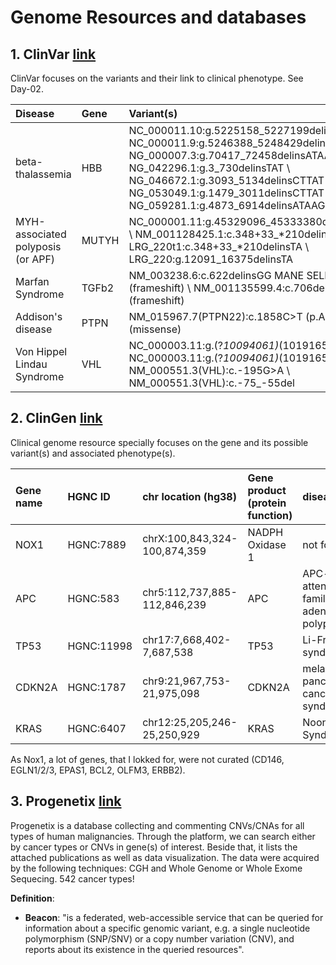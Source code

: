 # Genome Resources and databases

## 1. ClinVar [link](https://www.ncbi.nlm.nih.gov/clinvar/)
ClinVar focuses on the variants and their link to clinical phenotype. See Day-02. 

Disease | Gene | Variant(s) 
:-------|:-----|:----------
beta-thalassemia | HBB | NC_000011.10:g.5225158_5227199delinsCTTAT		\ NC_000011.9:g.5246388_5248429delinsCTTAT		\ NG_000007.3:g.70417_72458delinsATAAG \ NG_042296.1:g.3_730delinsTAT		\ NG_046672.1:g.3093_5134delinsCTTAT		\ NG_053049.1:g.1479_3011delinsCTTAT		\ NG_059281.1:g.4873_6914delinsATAAG |
MYH-associated polyposis (or APF) | MUTYH | NC_000001.11:g.45329096_45333380del4285insTA		\ NM_001128425.1:c.348+33_*210delinsTA		\ LRG_220t1:c.348+33_*210delinsTA		\ LRG_220:g.12091_16375delinsTA | 
Marfan Syndrome | TGFb2 | NM_003238.6:c.622delinsGG MANE SELECT (frameshift) \ NM_001135599.4:c.706delinsGG (frameshift) |
Addison's disease | PTPN | NM_015967.7(PTPN22):c.1858C>T (p.Arg620Trp) (missense) | 
Von Hippel Lindau Syndrome | VHL | NC_000003.11:g.(?_10094061)_(10191659_?)del \ NC_000003.11:g.(?_10094061)_(10191659_?)dup \ NM_000551.3(VHL):c.-195G>A \ NM_000551.3(VHL):c.-75_-55del| 



## 2. ClinGen [link](https://clinicalgenome.org)
Clinical genome resource specially focuses on the gene and its possible variant(s) and associated phenotype(s). 

 Gene name | HGNC ID | chr location (hg38) | Gene product (protein function) |  disease | Calculated classification
:----------|:--------|:--------------------|:--------------------------------|:---------|:--------------------------
NOX1 | HGNC:7889 | chrX:100,843,324-100,874,359 | NADPH Oxidase 1 | not found | not found
APC | HGNC:583 | chr5:112,737,885-112,846,239 | APC | APC-related attenuated familial adenomatous polyposis  | Definitive 
TP53 | HGNC:11998 | chr17:7,668,402-7,687,538 | TP53 | Li-Fraumeni syndrome 1 | Definitive
CDKN2A | HGNC:1787 | chr9:21,967,753-21,975,098 | CDKN2A | melanoma-pancreatic cancer syndrome | Definitive 
KRAS | HGNC:6407 | chr12:25,205,246-25,250,929 | KRAS | Noonan Syndrome | 3C (high evidence)


As Nox1, a lot of genes, that I lokked for, were not curated (CD146, EGLN1/2/3, EPAS1, BCL2, OLFM3, ERBB2). 

## 3. Progenetix [link](https://www.progenetix.org) 
Progenetix is a database collecting and commenting CNVs/CNAs for all types of human malignancies. Through the platform, we can search either by cancer types or CNVs in gene(s) of interest. Beside that, it lists the attached publications as well as data visualization. The data were acquired by the following techniques: CGH and  Whole Genome or Whole Exome Sequecing. 542 cancer types!  


**Definition**: 
* **Beacon**: "is a federated, web-accessible service that can be queried for information about a specific genomic variant, e.g. a single nucleotide polymorphism (SNP/SNV) or a copy number variation (CNV), and reports about its existence in the queried resources". 
